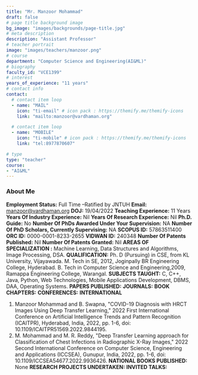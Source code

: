 ```yaml
---
title: "Mr. Manzoor Mohammad"
draft: false
# page title background image
bg_image: "images/backgrounds/page-title.jpg"
# meta description
description: "Assistant Professor"
# teacher portrait
image: "images/teachers/manzoor.png"
# course
department: "Computer Science and Engineering(AI&ML)"
# biography
faculty_id: "VCE1399"
# interest
years_of_experience: "11 years"
# contact info
contact:
  # contact item loop
  - name: "MAIL"
    icon: "ti-email" # icon pack : https://themify.me/themify-icons
    link: "mailto:manzoor@vardhaman.org"

  # contact item loop
  - name: "MOBILE"
    icon: "ti-mobile" # icon pack : https://themify.me/themify-icons
    link: "tel:8977870607"

# type
type: "teacher"
course:
- "AI&ML"
---
```


### About Me

**Employment Status:** Full Time –Ratified by JNTUH
**Email:** manzoor@vardhaman.org
**DOJ:** 19/04/2022
**Teaching Experience:** 11 Years
**Years Of Industry Experience:** Nil
**Years Of Research Experience:** Nil
**Ph.D. Guide:** No
**Number Of PhDs Awarded Under Your Supervision:** NA
**Number Of PhD Scholars, Currently Supervising:** NA
**SCOPUS ID:** 57863511400
**ORC ID:** 0000-0001-8233-2655
**VIDWAN ID:** 240348
**Number Of Patents Published:** Nil
**Number Of Patents Granted:** Nil
**AREAS OF SPECIALIZATION :**
Machine Learning, Data Structures and Algorithms, Image Processing, DSA.
**QUALIFICATION:**
Ph. D (Pursuing) in CSE, from KL University, Vijayawada.
M. Tech in SE, 2012, Joginpally BR Engineering College, Hyderabad.
B. Tech in Computer Science and Engineering,2009, Ramappa Engineering College,
Warangal.
**SUBJECTS TAUGHT:**
C, C++, Java, Python, Web Technologies, Mobile Applications Development, DBMS,
DAA, Operating Systems.
**PAPERS PUBLISHED:**
**JOURNALS:**
**BOOK CHAPTERS:**
**CONFERENCES:**
**INTERNATIONAL**
1. Manzoor Mohammad and B. Swapna, &quot;COVID-19 Diagnosis with HRCT Images Using
Deep Transfer Learning,&quot; 2022 First International Conference on Artificial Intelligence
Trends and Pattern Recognition (ICAITPR), Hyderabad, India, 2022, pp. 1-6, doi:
10.1109/ICAITPR51569.2022.9844195.
2. M. Mohammad and M. R. Reddy, &quot;Deep Transfer Learning approach for Classification of
Chest Infections in Radiographic X-Ray Images,&quot; 2022 Second International Conference
on Computer Science, Engineering and Applications (ICCSEA), Gunupur, India, 2022, pp.
1-6, doi: 10.1109/ICCSEA54677.2022.9936426.
**NATIONAL BOOKS PUBLISHED:** None
**RESEARCH PROJECTS UNDERTAKEN:**
**INVITED TALKS:**
